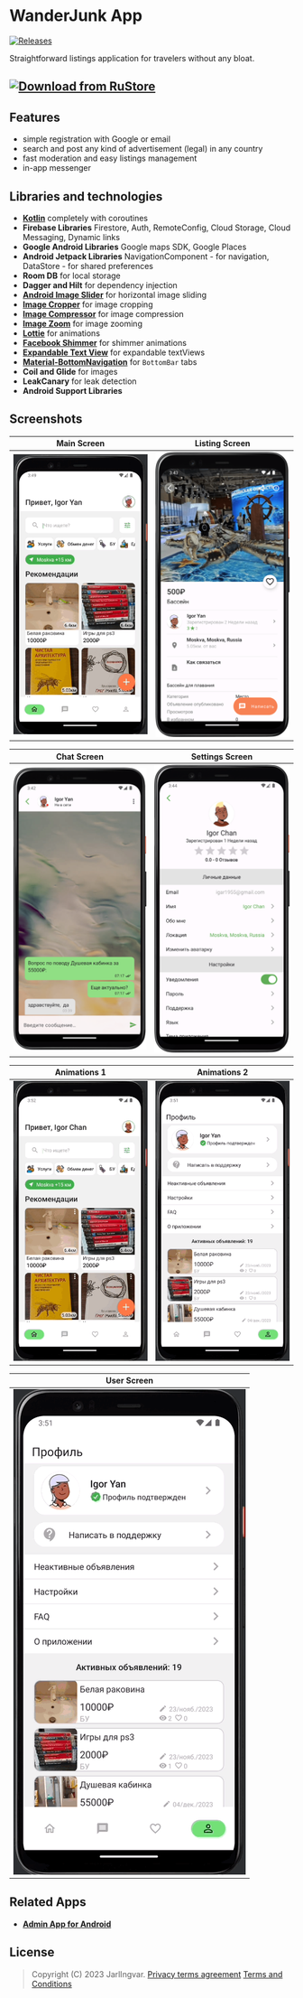 # WanderJunk App
[![Releases](https://img.shields.io/github/v/release/jarlingvar/wanderjunk-pub.svg)](https://github.com/jarlingvar/wanderjunk-pub/releases/latest)

Straightforward listings application for travelers without any bloat.

[<img src="https://help.rustore.ru/pic/c/9/c90da111977f89486025d90e0a1b7a2e.png"
alt="Download from RuStore"
height="80">](https://apps.rustore.ru/app/com.jarlingvar.wanderjunk)
---
## Features
- simple registration with Google or email
- search and post any kind of advertisement (legal) in any country
- fast moderation and easy listings management
- in-app messenger

## Libraries and technologies
- [**Kotlin**](https://github.com/JetBrains/kotlin) completely with coroutines
- **Firebase Libraries** Firestore, Auth, RemoteConfig, Cloud Storage, Cloud Messaging, Dynamic links
- **Google Android Libraries** Google maps SDK, Google Places
- **Android Jetpack Libraries** NavigationComponent - for navigation, DataStore - for shared preferences
- **Room DB** for local storage
- **Dagger and Hilt** for dependency injection
- [**Android Image Slider**](https://github.com/smarteist/Android-Image-Slider) for horizontal image sliding
- [**Image Cropper**](https://github.com/CanHub/Android-Image-Cropper) for image cropping
- [**Image Compressor**](https://github.com/zetbaitsu/Compressor) for image compression
- [**Image Zoom**](https://github.com/jsibbold/zoomage) for image zooming
- [**Lottie**](https://github.com/airbnb/lottie-android) for animations
- [**Facebook Shimmer**](https://github.com/facebookarchive/shimmer-android) for shimmer animations
- [**Expandable Text View**](https://github.com/Manabu-GT/ExpandableTextView) for expandable textViews
- [**Material-BottomNavigation**](https://github.com/sephiroth74/Material-BottomNavigation) for `BottomBar` tabs
- **Coil and Glide** for images
- **LeakCanary** for leak detection
- **Android Support Libraries**

## Screenshots
|               Main Screen               |                 Listing Screen                  |
|:---------------------------------------:|:-----------------------------------------------:|
| ![Main](/images/main-anim.gif?raw=true) | <img src="/images/listing-min.png" width="412"> |

|              Chat Screen               |                Settings Screen                 |
|:--------------------------------------:|:----------------------------------------------:|
| ![Chat](/images/chat-min.png?raw=true) | ![Settings](/images/settings-min.png?raw=true) |

|                        Animations 1                        |                           Animations 2                           |
|:----------------------------------------------------------:|:----------------------------------------------------------------:|
| ![Animations](/images/main-listing-main-anim.gif?raw=true) | ![Animations](/images/profile-settings-review-anim.gif?raw=true) |

|                        User Screen                         |
|:----------------------------------------------------------:|
| ![User](/images/profile-settings-review-anim.gif?raw=true) |

## Related Apps
- [**Admin App for Android**](https://github.com/jarlingvar/admin-android)

## License
> Copyright (C) 2023 JarlIngvar.
> [Privacy terms agreement](https://jarlingvar.github.io/wanderjunk-pub/privacy/en/privacy.html)
> [Terms and Conditions](https://jarlingvar.github.io/wanderjunk-pub/terms/en/terms.html)


